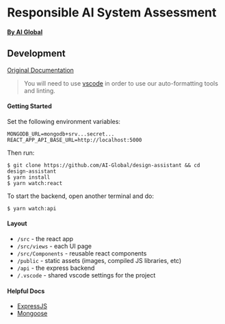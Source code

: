 # Responsible AI System Assessment

#### [By AI Global](https://ai-global.org/)

## Development

[Original Documentation](https://github.com/AI-Global/design-assistant/tree/master/docs)

> You will need to use [vscode](https://code.visualstudio.com/) in order to use our auto-formatting tools and linting.

#### Getting Started

Set the following environment variables:

```
MONGODB_URL=mongodb+srv...secret...
REACT_APP_API_BASE_URL=http://localhost:5000
```

Then run:

```
$ git clone https://github.com/AI-Global/design-assistant && cd design-assistant
$ yarn install
$ yarn watch:react
```

To start the backend, open another terminal and do:

```
$ yarn watch:api
```

#### Layout

- `/src` - the react app
- `/src/views` - each UI page
- `/src/Components` - reusable react components
- `/public` - static assets (images, compiled JS libraries, etc)
- `/api` - the express backend
- `/.vscode` - shared vscode settings for the project

#### Helpful Docs

- [ExpressJS](https://expressjs.com/en/5x/api.html)
- [Mongoose](https://mongoosejs.com/docs/guide.html)
